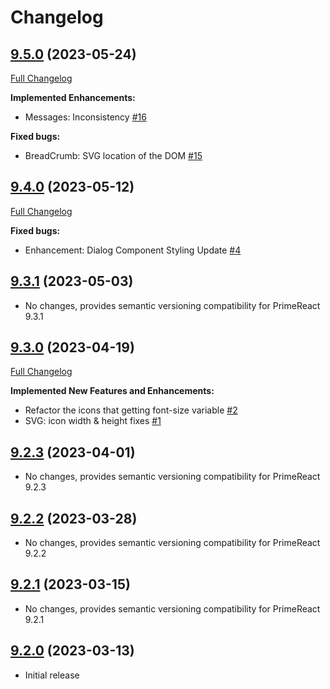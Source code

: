 # Changelog

## [9.5.0](https://github.com/primefaces/primereact-sass-theme/tree/9.5.0) (2023-05-24)

[Full Changelog](https://github.com/primefaces/primereact-sass-theme/compare/9.4.0...9.5.0)

**Implemented Enhancements:**

- Messages: Inconsistency [\#16](https://github.com/primefaces/primereact-sass-theme/issues/16)

**Fixed bugs:**

- BreadCrumb: SVG location of the DOM [\#15](https://github.com/primefaces/primereact-sass-theme/issues/15)

## [9.4.0](https://github.com/primefaces/primereact-sass-theme/tree/9.4.0) (2023-05-12)

[Full Changelog](https://github.com/primefaces/primereact-sass-theme/compare/9.3.1...9.4.0)

**Fixed bugs:**

- Enhancement: Dialog Component Styling Update [\#4](https://github.com/primefaces/primereact-sass-theme/issues/4)

## [9.3.1](https://github.com/primefaces/primereact-sass-theme/tree/9.3.1) (2023-05-03)

- No changes, provides semantic versioning compatibility for PrimeReact 9.3.1

## [9.3.0](https://github.com/primefaces/primereact-sass-theme/tree/9.3.0) (2023-04-19)

[Full Changelog](https://github.com/primefaces/primereact-sass-theme/compare/9.2.3...9.3.0)

**Implemented New Features and Enhancements:**

- Refactor the icons that getting font-size variable [\#2](https://github.com/primefaces/primereact/issues/2)
- SVG: icon width & height fixes [\#1](https://github.com/primefaces/primereact/issues/1)

## [9.2.3](https://github.com/primefaces/primereact-sass-theme/tree/9.2.3) (2023-04-01)

- No changes, provides semantic versioning compatibility for PrimeReact 9.2.3

## [9.2.2](https://github.com/primefaces/primereact-sass-theme/tree/9.2.2) (2023-03-28)

- No changes, provides semantic versioning compatibility for PrimeReact 9.2.2

## [9.2.1](https://github.com/primefaces/primereact-sass-theme/tree/9.2.1) (2023-03-15)

- No changes, provides semantic versioning compatibility for PrimeReact 9.2.1

## [9.2.0](https://github.com/primefaces/primereact-sass-theme/tree/9.2.0) (2023-03-13)

- Initial release